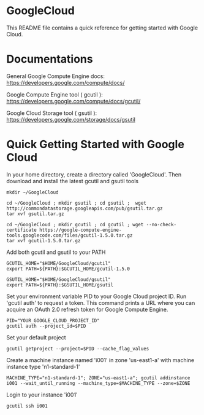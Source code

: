 GoogleCloud
===========

This README file contains a quick reference for getting started with Google Cloud.

Documentations
=====================
General Google Compute Engine docs: https://developers.google.com/compute/docs/

Google Compute Engine tool ( gcutil ): https://developers.google.com/compute/docs/gcutil/

Google Cloud Storage tool ( gsutil ): https://developers.google.com/storage/docs/gsutil

Quick Getting Started with Google Cloud
=======================================

In your home directory, create a directory called 'GoogleCloud'.  Then download and install the latest gcutil and gsutil tools 

    mkdir ~/GoogleCloud
    
    cd ~/GoogleCloud ; mkdir gsutil ; cd gsutil ;  wget http://commondatastorage.googleapis.com/pub/gsutil.tar.gz
    tar xvf gsutil.tar.gz
    
    cd ~/GoogleCloud ; mkdir gcutil ; cd gcutil ; wget --no-check-certificate https://google-compute-engine-tools.googlecode.com/files/gcutil-1.5.0.tar.gz
    tar xvf gcutil-1.5.0.tar.gz
    
Add both gcutil and gsutil to your PATH

    GCUTIL_HOME="$HOME/GoogleCloud/gcutil"
    export PATH=${PATH}:$GCUTIL_HOME/gcutil-1.5.0

    GSUTIL_HOME="$HOME/GoogleCloud/gsutil"
    export PATH=${PATH}:$GSUTIL_HOME/gsutil


Set your environment variable PID to your Google Cloud project ID.  Run 'gcutil auth' to request a token. This command prints a URL where you can acquire an OAuth 2.0 refresh token for Google Compute Engine.

    PID="YOUR_GOOGLE_CLOUD_PROJECT_ID"
    gcutil auth --project_id=$PID
    
Set your default project

    gcutil getproject --project=$PID --cache_flag_values

Create a machine instance named 'i001' in zone 'us-east1-a' with machine instance type 'n1-standard-1'

    MACHINE_TYPE="n1-standard-1"; ZONE="us-east1-a"; gcutil addinstance i001 --wait_until_running --machine_type=$MACHINE_TYPE --zone=$ZONE
    
Login to your instance 'i001'

    gcutil ssh i001
    
    

